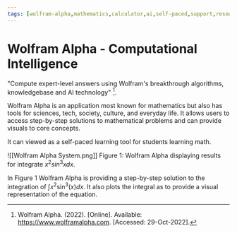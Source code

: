 ```yaml
---
tags: [wolfram-alpha,mathematics,calculator,ai,self-paced,support,resource]
---
```


# Wolfram Alpha - Computational Intelligence

"Compute expert-level answers using Wolfram's breakthrough algorithms, knowledgebase and AI technology" [^1].

Wolfram Alpha is an application most known for mathematics but also has tools for sciences, tech, society, culture, and everyday life. It allows users to access step-by-step solutions to mathematical problems and can provide visuals to core concepts. 

It can viewed as a self-paced learning tool for students learning math.

![[Wolfram Alpha System.png]]
Figure 1: Wolfram Alpha displaying results for $\text{integrate } x^2 sin^3 x dx$.

In Figure 1 Wolfram Alpha is providing a step-by-step solution to the integration of $\int x^2 \sin^3(x) dx$. It also plots the integral as to provide a visual representation of the equation.

[^1]: Wolfram Alpha. (2022). \[Online\]. Available: https://www.wolframalpha.com. \[Accessed: 29-Oct-2022\].